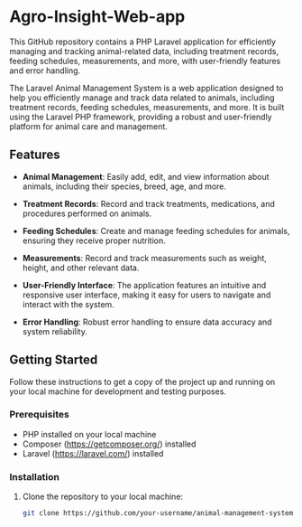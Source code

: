 # Agro-Insight-Web-app
This GitHub repository contains a PHP Laravel application for efficiently managing and tracking animal-related data, including treatment records, feeding schedules, measurements, and more, with user-friendly features and error handling.

The Laravel Animal Management System is a web application designed to help you efficiently manage and track data related to animals, including treatment records, feeding schedules, measurements, and more. It is built using the Laravel PHP framework, providing a robust and user-friendly platform for animal care and management.

## Features

- **Animal Management**: Easily add, edit, and view information about animals, including their species, breed, age, and more.

- **Treatment Records**: Record and track treatments, medications, and procedures performed on animals.

- **Feeding Schedules**: Create and manage feeding schedules for animals, ensuring they receive proper nutrition.

- **Measurements**: Record and track measurements such as weight, height, and other relevant data.

- **User-Friendly Interface**: The application features an intuitive and responsive user interface, making it easy for users to navigate and interact with the system.

- **Error Handling**: Robust error handling to ensure data accuracy and system reliability.

## Getting Started

Follow these instructions to get a copy of the project up and running on your local machine for development and testing purposes.

### Prerequisites

- PHP installed on your local machine
- Composer (https://getcomposer.org/) installed
- Laravel (https://laravel.com/) installed

### Installation

1. Clone the repository to your local machine:

   ```bash
   git clone https://github.com/your-username/animal-management-system.git
